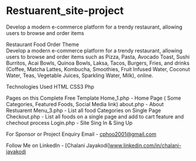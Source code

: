 # Restuarent_site-project
Develop a modern e-commerce platform for a trendy restaurant, allowing users to browse and order items

Restaurant Food Order Theme<br>
Develop a modern e-commerce platform for a trendy restaurant, allowing users to browse and order items such as Pizza, Pasta, Avocado Toast, Sushi Burritos, Acai Bowls, Quinoa Bowls, Laksa, Tacos, Burgers, Fries, and drinks (Coffee, Matcha Lattes, Kombucha, Smoothies, Fruit Infused Water, Coconut Water, Teas, Vegetable Juices, Sparkling Water, Milk), online.

Technologies Used
HTML
CSS3
Php

Pages on this Complete Free Template
Home_1.php - Home Page ( Some Categories, Featured Foods, Social Media link)
about.php - About Restuarent
Menu_3.php - List all food Categories on Single Page
Checkout.php - List all foods on a single page and add to cart feature and chechout process
Login.php - Site Sing In & Sing Up

For Sponsor or Project Enquiry
Email - cphoo2001@gmail.com

Follow Me on
LinkedIn - [Chalani Jayakodi]www.linkedin.com/in/chalani-jayakodi
